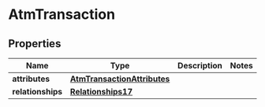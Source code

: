 # AtmTransaction

## Properties
Name | Type | Description | Notes
------------ | ------------- | ------------- | -------------
**attributes** | [**AtmTransactionAttributes**](AtmTransactionAttributes.md) |  | 
**relationships** | [**Relationships17**](Relationships17.md) |  | 
